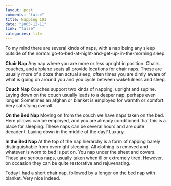 ```yaml
--- 
layout: post
comments: "false"
title: Napping 101
date: "2005-12-11"
link: "false"
categories: life
---
```

To my mind there are several kinds of naps, with a nap being any sleep outside of the normal go-to-bed-at-night-and-get-up-in-the-morning sleep.

<strong>Chair Nap</strong>
Any nap where you are more or less upright in position. Chairs, couches, and airplane seats all provide locations for chair naps. These are usually more of a doze than actual sleep; often times you are dimly aware of what is going on around you and you cycle between wakefulness and sleep.

<strong>Couch Nap</strong>
Couches support two kinds of napping, upright and supine. Laying down on the couch usually leads to a deeper nap, perhaps even longer. Sometimes an afghan or blanket is employed for warmth or comfort. Very satisfying overall.

<strong>On the Bed Nap</strong>
Moving on from the couch we have naps taken on the bed. Here pillows can be employed, and you are already conditioned that this is a place for sleeping. These naps can be several hours and are quite decadent. Laying down in the middle of the day? Luxury.

<strong>In the Bed Nap</strong>
At the top of the nap hierarchy is a form of napping barely distinguishable from overnight sleeping. All clothing is removed and whatever is worn to bed is put on. You nap under the sheet and covers. These are serious naps, usually taken when ill or extremely tired. However, on occasion they can be quite restorative and rejuvenating.

Today I had a short chair nap, followed by a longer on the bed nap with blanket. Very nice indeed.

